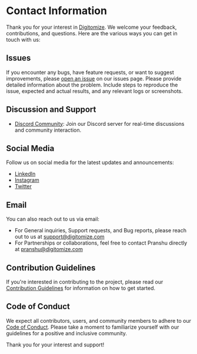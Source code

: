 # Contact Information

Thank you for your interest in [Digitomize](https://github.com/digitomize/digitomize). We welcome your feedback, contributions, and questions. Here are the various ways you can get in touch with us:

## Issues

If you encounter any bugs, have feature requests, or want to suggest improvements, please [open an issue](../../issues) on our issues page. Please provide detailed information about the problem. Include steps to reproduce the issue, expected and actual results, and any relevant logs or screenshots.

## Discussion and Support

- [Discord Community](https://digitomize.com/discord): Join our Discord server for real-time discussions and community interaction.

## Social Media

Follow us on social media for the latest updates and announcements:

- [LinkedIn](https://www.linkedin.com/company/digitomize/)
- [Instagram](https://www.instagram.com/digitomize/)
- [Twitter](https://twitter.com/digitomize)

## Email

You can also reach out to us via email:

- For General inquiries, Support requests, and Bug reports, please reach out to us at [support@digitomize.com](mailto:support@digitomize.com)
- For Partnerships or collaborations, feel free to contact Pranshu directly at [pranshu@digitomize.com](mailto:pranshu@digitomize.com)

## Contribution Guidelines

If you're interested in contributing to the project, please read our [Contribution Guidelines](CONTRIBUTING.md) for information on how to get started.

## Code of Conduct

We expect all contributors, users, and community members to adhere to our [Code of Conduct](CODE_OF_CONDUCT.md). Please take a moment to familiarize yourself with our guidelines for a positive and inclusive community.

Thank you for your interest and support!
